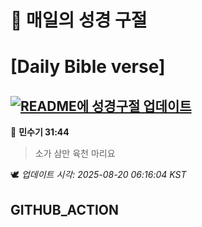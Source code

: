 # 🙏 매일의 성경 구절
# [Daily Bible verse]
## [![README에 성경구절 업데이트](https://github.com/DONGSUKA/first_test/actions/workflows/update-readme-bible.yml/badge.svg)](https://github.com/DONGSUKA/first_test/actions/workflows/update-readme-bible.yml)
<!-- START_BIBLE_VERSE -->
📖 **민수기 31:44**
> 소가 삼만 육천 마리요

🕊️ _업데이트 시각: 2025-08-20 06:16:04 KST_
  <!-- END_BIBLE_VERSE -->
## GITHUB_ACTION
